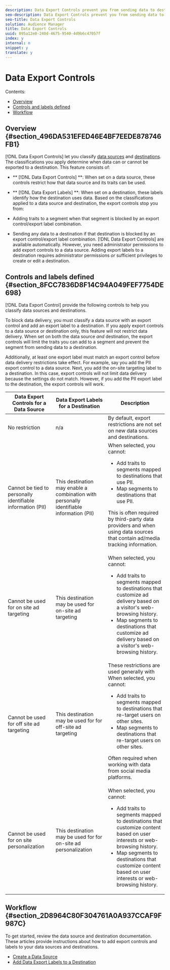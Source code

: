 ```yaml
---
description: Data Export Controls prevent you from sending data to destinations when this action violates data privacy or data use agreements.
seo-description: Data Export Controls prevent you from sending data to destinations when this action violates data privacy or data use agreements.
seo-title: Data Export Controls
solution: Audience Manager
title: Data Export Controls
uuid: 895a12e0-240d-4675-9540-4d9b6c47057f
index: y
internal: n
snippet: y
translate: y
---
```


# Data Export Controls

Contents: 


<ul class="simplelist"> 
 <li> <a href="../c_features/c_dec.md#section_496DA531EFED46E4BF7EEDE878746FB1" format="dita" scope="local"> Overview </a> </li> 
 <li> <a href="../c_features/c_dec.md#section_8FCC7836D8F14C94A049FEF7754DE698" format="dita" scope="local"> Controls and labels defined </a> </li> 
 <li> <a href="../c_features/c_dec.md#section_2D8964C80F304761A0A937CCAF9F987C" format="dita" scope="local"> Workflow </a> </li> 
</ul>



## Overview {#section_496DA531EFED46E4BF7EEDE878746FB1}

[!DNL  Data Export Controls] let you classify [ data sources](../c_features/c_datasources/c_datasources.md#concept_DC7CC030739C436C947078C7877C15AD) and [ destinations](../c_features/c_destinations/c_destinations.md#concept_5BDA346C376C4B719EA394108AB2735A). The classifications you apply determine when data can or cannot be exported to a destination. This feature consists of: 

* ** [!DNL  Data Export Controls] **: When set on a data source, these controls restrict how that data source and its traits can be used.
* ** [!DNL  Data Export Labels] **: When set on a destination, these labels identify how the destination uses data.
Based on the classifications applied to a data source and destination, the export controls stop you from: 

* Adding traits to a segment when that segment is blocked by an export control/export label combination.
* Sending any data to a destination if that destination is blocked by an export control/export label combination.
[!DNL  Data Export Controls] are available automatically. However, you need administrator permissions to add export controls to a data source. Adding export labels to a destination requires administrator permissions *or* sufficient privileges to create or edit a destination. 

## Controls and labels defined {#section_8FCC7836D8F14C94A049FEF7754DE698}

[!DNL  Data Export Control] provide the following controls to help you classify data sources and destinations. 

To block data delivery, you must classify a data source with an export control and add an export label to a destination. If you apply export controls to a data source or destination only, this feature will not restrict data delivery. When set on both the data source *and* destination, the export controls will limit the traits you can add to a segment and prevent the segment from sending data to a destination. 

Additionally, at least one export label must match an export control before data delivery restrictions take effect. For example, say you add the PII export control to a data source. Next, you add the on-site targeting label to a destination. In this case, export controls will not limit data delivery because the settings do not match. However, if you add the PII export label to the destination, the export controls will work. 



<table id="table_7D1F0270B5604A82B96A13CC49C937C0"> 
 <thead> 
  <tr> 
   <th colname="col1" class="entry"> Data Export Controls for a Data Source </th> 
   <th colname="col2" class="entry"> Data Export Labels for a Destination </th> 
   <th colname="col3" class="entry"> Description </th> 
  </tr> 
 </thead>
 <tbody> 
  <tr> 
   <td colname="col1"> <span class="uicontrol"> No restriction</span> </td> 
   <td colname="col2"> n/a </td> 
   <td colname="col3"> By default, export restrictions are not set on new data sources and destinations. </td> 
  </tr> 
  <tr> 
   <td colname="col1"> <span class="uicontrol"> Cannot be tied to personally identifiable information</span> (PII) </td> 
   <td colname="col2"> <span class="uicontrol"> This destination may enable a combination with personally identifiable information (PII)</span> </td> 
   <td colname="col3">When selected, you cannot: 
    <ul id="ul_0D5A4D0373374217A4BACDFC3BB2F79D"> 
     <li id="li_C32FC26C6E814412A1C73B840E81BB68">Add traits to segments mapped to destinations that use PII. </li> 
     <li id="li_BF4FD10807AF4E109CEA22FBD3F6F9B3">Map segments to destinations that use PII. </li> 
    </ul> <p>This is often required by third-party data providers and when using data sources that contain ad/media tracking information. </p> </td> 
  </tr> 
  <tr> 
   <td colname="col1"> <span class="uicontrol"> Cannot be used for on site ad targeting</span> </td> 
   <td colname="col2"> <span class="uicontrol"> This destination may be used for on-site ad targeting</span> </td> 
   <td colname="col3">When selected, you cannot: 
    <ul id="ul_5B17972E7E0C424A833AD540DFF3CBF2"> 
     <li id="li_05810CEAC8CB4616BB2D52DDDADA84A8">Add traits to segments mapped to destinations that customize ad delivery based on a visitor's web-browsing history. </li> 
     <li id="li_B2C3479ECEA74F49B9A2CFDDEE128DF3">Map segments to destinations that customize ad delivery based on a visitor's web-browsing history. </li> 
    </ul> </td> 
  </tr> 
  <tr> 
   <td colname="col1"> <span class="uicontrol"> Cannot be used for off site ad targeting</span> </td> 
   <td colname="col2"> <span class="uicontrol"> This destination may be used for for off-site ad targeting</span> </td> 
   <td colname="col3">These restrictions are used generally with When selected, you cannot: 
    <ul id="ul_B9352FF5282C481BA3A24C581217A156"> 
     <li id="li_0F89583A603D4CD8804724954CFD52C6">Add traits to segments mapped to destinations that re-target users on other sites. </li> 
     <li id="li_ABDD8BEDE9AF411695C7BDF9AE522BA7">Map segments to destinations that re-target users on other sites. </li> 
    </ul> <p>Often required when working with data from social media platforms. </p> </td> 
  </tr> 
  <tr> 
   <td colname="col1"> <span class="uicontrol"> Cannot be used for on site personalization</span> </td> 
   <td colname="col2"> <span class="uicontrol"> This destination may be used for for on-site ad personalization</span> </td> 
   <td colname="col3">When selected, you cannot: 
    <ul id="ul_3360EB209E07402A863F0E7473B99D3F"> 
     <li id="li_88B3842B67E040EB9DC0BBEB8E5EC251">Add traits to segments mapped to destinations that customize content based on user interests or web-browsing history. </li> 
     <li id="li_6506254CCE6546039A3D82B60368C8B4">Map segments to destinations that customize content based on user interests or web-browsing history. </li> 
    </ul> </td> 
  </tr> 
 </tbody> 
</table>


## Workflow {#section_2D8964C80F304761A0A937CCAF9F987C}

To get started, review the data source and destination documentation. These articles provide instructions about how to add export controls and labels to your data sources and destinations. 

* [ Create a Data Source ](../c_features/c_datasources/create-datasource.md#concept_3B7696B3EC77416492D3B99EBD79EA44)
* [ Add Data Export Labels to a Destination ](../c_features/c_destinations/t_export_labels.md#task_A4BA30472E6F4687AC3F1B33F51909D9)
